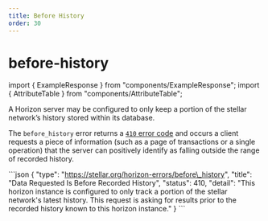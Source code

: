 ```yaml
---
title: Before History
order: 30
---
```


# before-history

import { ExampleResponse } from "components/ExampleResponse"; import { AttributeTable } from "components/AttributeTable";

A Horizon server may be configured to only keep a portion of the stellar network’s history stored within its database.

The `before_history` error returns a [`410` error code](https://developer.mozilla.org/en-US/docs/Web/HTTP/Status/410) and occurs a client requests a piece of information \(such as a page of transactions or a single operation\) that the server can positively identify as falling outside the range of recorded history.

 \`\`\`json { "type": "https://stellar.org/horizon-errors/before\_history", "title": "Data Requested Is Before Recorded History", "status": 410, "detail": "This horizon instance is configured to only track a portion of the stellar network's latest history. This request is asking for results prior to the recorded history known to this horizon instance." } \`\`\`

